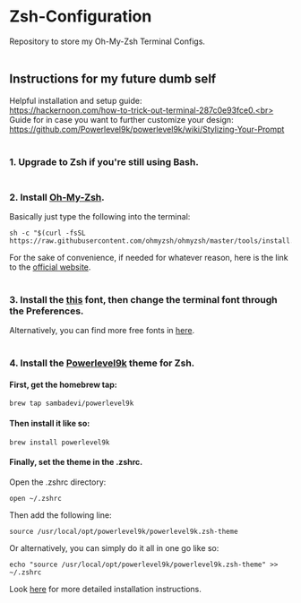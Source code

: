 # Zsh-Configuration
Repository to store my Oh-My-Zsh Terminal Configs.
<br></br>
## Instructions for my future dumb self
Helpful installation and setup guide:  
https://hackernoon.com/how-to-trick-out-terminal-287c0e93fce0.<br></br>
Guide for in case you want to further customize your design:  
https://github.com/Powerlevel9k/powerlevel9k/wiki/Stylizing-Your-Prompt
<br></br>
### 1. Upgrade to Zsh if you're still using Bash.<br></br>

### 2. Install [Oh-My-Zsh](https://github.com/ohmyzsh/ohmyzsh#via-curl).

Basically just type the following into the terminal:
```
sh -c "$(curl -fsSL https://raw.githubusercontent.com/ohmyzsh/ohmyzsh/master/tools/install.sh)"
```
For the sake of convenience, if needed for whatever reason, here is the link to the [official website](https://ohmyz.sh/).
<br></br>
### 3. Install the [this](https://github.com/ryanoasis/nerd-fonts/blob/master/patched-fonts/DejaVuSansMono/Regular/complete/DejaVu%20Sans%20Mono%20Nerd%20Font%20Complete%20Mono%20Windows%20Compatible.ttf) font, then change the terminal font through the Preferences.

Alternatively, you can find more free fonts in [here](https://github.com/ryanoasis/nerd-fonts#font-installation).
<br></br>
### 4. Install the [Powerlevel9k](https://github.com/Powerlevel9k/powerlevel9k) theme for Zsh.

#### First, get the homebrew tap:
```
brew tap sambadevi/powerlevel9k
```

#### Then install it like so:
```
brew install powerlevel9k
```

#### Finally, set the theme in the .zshrc.
Open the .zshrc directory:
```
open ~/.zshrc
```
Then add the following line:
```
source /usr/local/opt/powerlevel9k/powerlevel9k.zsh-theme
```
Or alternatively, you can simply do it all in one go like so:
```
echo "source /usr/local/opt/powerlevel9k/powerlevel9k.zsh-theme" >> ~/.zshrc
```

Look [here](https://github.com/Powerlevel9k/powerlevel9k/wiki/Install-Instructions#step-1-install-powerlevel9k) for more detailed installation instructions.
